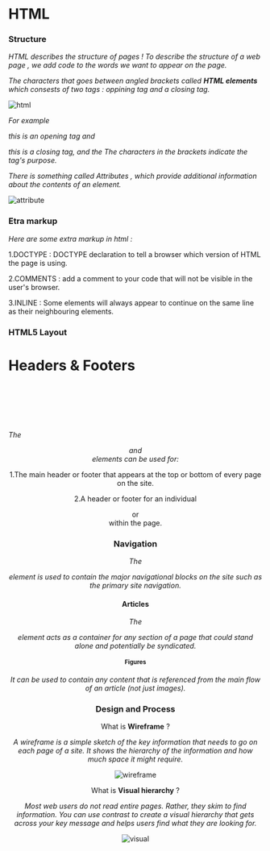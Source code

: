 # HTML

### Structure 

*HTML describes the structure of pages !  To describe the structure of a web page , we add code to the words we want to appear on the page.*

*The characters that goes between angled brackets called **HTML elements** which consests of two tags : oppining tag and a closing tag.*

![html](https://miro.medium.com/max/498/1*5gJzummAqpBDGATo0fjU6Q.jpeg)

*For example <p> this is an opening tag and </p> this is a closing tag, and the The characters in the brackets indicate the tag's purpose.*

*There is something called Attributes , which provide additional information about the contents of an element.*

![attribute](https://www.wikitechy.com/step-by-step-html-tutorials/attributes/img/attributes-images/code-explanation-style-attribute-in-html.png)


### Etra markup

*Here are some extra markup in html :*

1.DOCTYPE : DOCTYPE declaration to tell a browser which version of HTML the page is using.

2.COMMENTS : add a comment to your code that will not be visible in the user's browser.

3.INLINE : Some elements will always appear to continue on the same line as their neighbouring elements.

### HTML5 Layout

# Headers & Footers <header> <footer>
  *The <header> and <footer> elements can be used for:*
  
  1.The main header or footer that appears at the top or bottom of every page on the site.

  2.A header or footer for an individual <article> or <section> within the page.

# Navigation <nav>
 
 *The <nav> element is used to contain the major navigational blocks on the site such as the primary site navigation.*
  
# Articles <article>
 
 *The <article> element acts as a container for any section of a page that could stand alone and potentially be syndicated.*
 
# Figures <figure> <figcaption>

*It can be used to contain any content that is referenced from the main flow of an article (not just images).*


### Design and Process

What is **Wireframe** ?

*A wireframe is a simple sketch of the key information that needs to go on each page of a site. It shows the hierarchy of the information and how much space it might require.*


![wireframe](https://www.comentum.com/images/wireframes-sample/ecommerce/home.png)


What is **Visual hierarchy** ?

*Most web users do not read entire pages. Rather, they skim to find information. You can use contrast to create a visual hierarchy that gets across your key message and helps users find what they are looking for.*

![visual](dina.PNG)






























